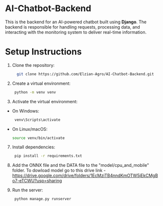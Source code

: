 # AI-Chatbot-Backend

This is the backend for an AI-powered chatbot built using **Django**. The backend is responsible for handling requests, processing data, and interacting with the monitoring system to deliver real-time information.

# Setup Instructions

1. Clone the repository:
   
   ```bash
     git clone https://github.com/Elzian-Agro/AI-Chatbot-Backend.git
3. Create a virtual environment:

    ```bash
     python -m venv venv
5. Activate the virtual environment:
  - On Windows:

    ```bash
     venv\Scripts\activate

  - On Linux/macOS:

     ```bash
     source venv/bin/activate
7. Install dependencies:

    ```bash
     pip install -r requirements.txt
9. Add the ONNX file and the DATA file to the "model/cpu_and_mobile" folder. To dowload model go to this drive link - https://drive.google.com/drive/folders/1EcMziTB4nndKmOTW5jEkCMgBo7-eTCWU?usp=sharing
5. Run the server:

    ```bash
     python manage.py runserver

